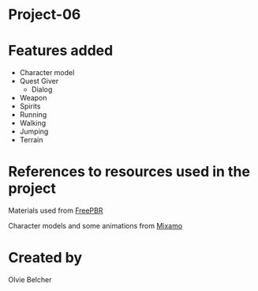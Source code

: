 # Project-06

# Features added
- Character model
- Quest Giver
  - Dialog
- Weapon
- Spirits
- Running
- Walking
- Jumping
- Terrain

# References to resources used in the project
Materials used from [FreePBR](https://freepbr.com/)

Character models and some animations from [Mixamo](https://www.mixamo.com/#/)

# Created by
Olvie Belcher
